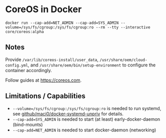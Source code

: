 # CoreOS in Docker

`docker run --cap-add=NET_ADMIN --cap-add=SYS_ADMIN --volume=/sys/fs/cgroup:/sys/fs/cgroup:ro --rm --tty --interactive core/coreos:alpha`

## Notes

Provide `/var/lib/coreos-install/user_data`, `/usr/share/oem/cloud-config.yml`, and `/usr/share/oem/bin/setup-environment` to configure the container accordingly.

Follow guides at https://coreos.com.

## Limitations / Capabilities

- `--volume=/sys/fs/cgroup:/sys/fs/cgroup:ro` is needed to run systemd, see [github/maci0/docker-systemd-unpriv](https://github.com/maci0/docker-systemd-unpriv) for details.
- `--cap-add=SYS_ADMIN` is needed to start (at least) early-docker-daemon (bind-mounts)
- `--cap-add=NET_ADMIN` is needed to start docker-daemon (networking)
